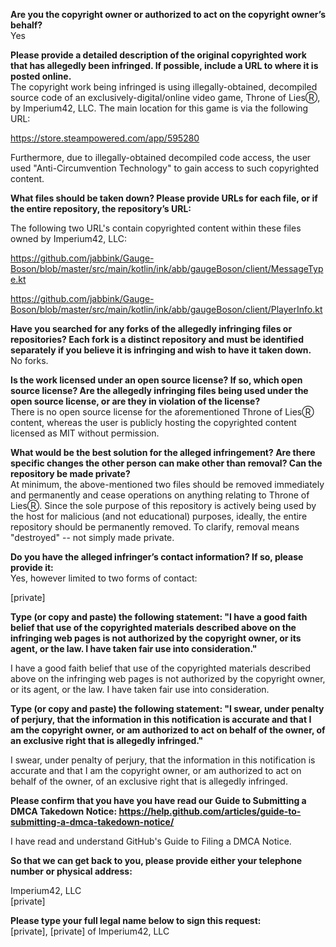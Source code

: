 **Are you the copyright owner or authorized to act on the copyright owner’s behalf?**  
Yes

**Please provide a detailed description of the original copyrighted work that has allegedly been infringed. If possible, include a URL to where it is posted online.**  
The copyright work being infringed is using illegally-obtained, decompiled source code of an exclusively-digital/online video game, Throne of LiesⓇ, by Imperium42, LLC. The main location for this game is via the following URL:

https://store.steampowered.com/app/595280

Furthermore, due to illegally-obtained decompiled code access, the user used "Anti-Circumvention Technology" to gain access to such copyrighted content.

**What files should be taken down? Please provide URLs for each file, or if the entire repository, the repository’s URL:**

The following two URL's contain copyrighted content within these files owned by Imperium42, LLC:

https://github.com/jabbink/Gauge-Boson/blob/master/src/main/kotlin/ink/abb/gaugeBoson/client/MessageType.kt

https://github.com/jabbink/Gauge-Boson/blob/master/src/main/kotlin/ink/abb/gaugeBoson/client/PlayerInfo.kt

**Have you searched for any forks of the allegedly infringing files or repositories? Each fork is a distinct repository and must be identified separately if you believe it is infringing and wish to have it taken down.**  
No forks.

**Is the work licensed under an open source license? If so, which open source license? Are the allegedly infringing files being used under the open source license, or are they in violation of the license?**  
There is no open source license for the aforementioned Throne of LiesⓇ content, whereas the user is publicly hosting the copyrighted content licensed as MIT without permission.

**What would be the best solution for the alleged infringement? Are there specific changes the other person can make other than removal? Can the repository be made private?**  
At minimum, the above-mentioned two files should be removed immediately and permanently and cease operations on anything relating to Throne of LiesⓇ. Since the sole purpose of this repository is actively being used by the host for malicious (and not educational) purposes, ideally, the entire repository should be permanently removed. To clarify, removal means "destroyed" -- not simply made private.

**Do you have the alleged infringer’s contact information? If so, please provide it:**  
Yes, however limited to two forms of contact:

[private]

**Type (or copy and paste) the following statement: "I have a good faith belief that use of the copyrighted materials described above on the infringing web pages is not authorized by the copyright owner, or its agent, or the law. I have taken fair use into consideration."**

I have a good faith belief that use of the copyrighted materials described above on the infringing web pages is not authorized by the copyright owner, or its agent, or the law. I have taken fair use into consideration.

**Type (or copy and paste) the following statement: "I swear, under penalty of perjury, that the information in this notification is accurate and that I am the copyright owner, or am authorized to act on behalf of the owner, of an exclusive right that is allegedly infringed."**

I swear, under penalty of perjury, that the information in this notification is accurate and that I am the copyright owner, or am authorized to act on behalf of the owner, of an exclusive right that is allegedly infringed.

**Please confirm that you have you have read our Guide to Submitting a DMCA Takedown Notice: https://help.github.com/articles/guide-to-submitting-a-dmca-takedown-notice/**

I have read and understand GitHub's Guide to Filing a DMCA Notice.

**So that we can get back to you, please provide either your telephone number or physical address:**

Imperium42, LLC  
[private]

**Please type your full legal name below to sign this request:**  
[private], [private] of Imperium42, LLC
